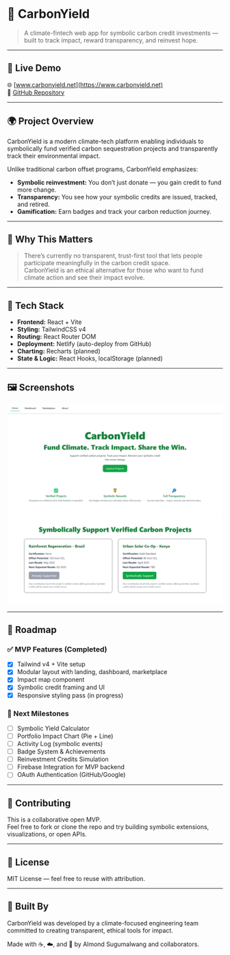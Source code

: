 # 🌱 CarbonYield

> A climate-fintech web app for symbolic carbon credit investments — built to track impact, reward transparency, and reinvest hope.

---

## 🚀 Live Demo

🌐 [www.carbonyield.net](https://www.carbonyield.net)  
📂 [GitHub Repository](https://github.com/Almond-Sug/CarbonYield)

---

## 🌍 Project Overview

CarbonYield is a modern climate-tech platform enabling individuals to symbolically fund verified carbon sequestration projects and transparently track their environmental impact.

Unlike traditional carbon offset programs, CarbonYield emphasizes:

- **Symbolic reinvestment:** You don’t just donate — you gain credit to fund more change.
- **Transparency:** You see how your symbolic credits are issued, tracked, and retired.
- **Gamification:** Earn badges and track your carbon reduction journey.

---

## 🧠 Why This Matters

> There’s currently no transparent, trust-first tool that lets people participate meaningfully in the carbon credit space.  
> CarbonYield is an ethical alternative for those who want to fund climate action and see their impact evolve.

---

## 🔧 Tech Stack

- **Frontend:** React + Vite
- **Styling:** TailwindCSS v4
- **Routing:** React Router DOM
- **Deployment:** Netlify (auto-deploy from GitHub)
- **Charting:** Recharts (planned)
- **State & Logic:** React Hooks, localStorage (planned)

---

## 🖼️ Screenshots
![Screenshot](public/Home_CarbonYield.png)
![Screenshot](public/Marketplace_CarbonYield.png)

---

## 🔄 Roadmap

### ✅ MVP Features (Completed)

- [x] Tailwind v4 + Vite setup
- [x] Modular layout with landing, dashboard, marketplace
- [x] Impact map component
- [x] Symbolic credit framing and UI
- [x] Responsive styling pass (in progress)

### 🧭 Next Milestones

- [ ] Symbolic Yield Calculator
- [ ] Portfolio Impact Chart (Pie + Line)
- [ ] Activity Log (symbolic events)
- [ ] Badge System & Achievements
- [ ] Reinvestment Credits Simulation
- [ ] Firebase Integration for MVP backend
- [ ] OAuth Authentication (GitHub/Google)

---

## 🤝 Contributing

This is a collaborative open MVP.  
Feel free to fork or clone the repo and try building symbolic extensions, visualizations, or open APIs.

---

## 📜 License

MIT License — feel free to reuse with attribution.

---

## 🙌 Built By

CarbonYield was developed by a climate-focused engineering team committed to creating transparent, ethical tools for impact.

Made with ☕, ☁️, and 🌱 by Almond Sugumalwang and collaborators.
